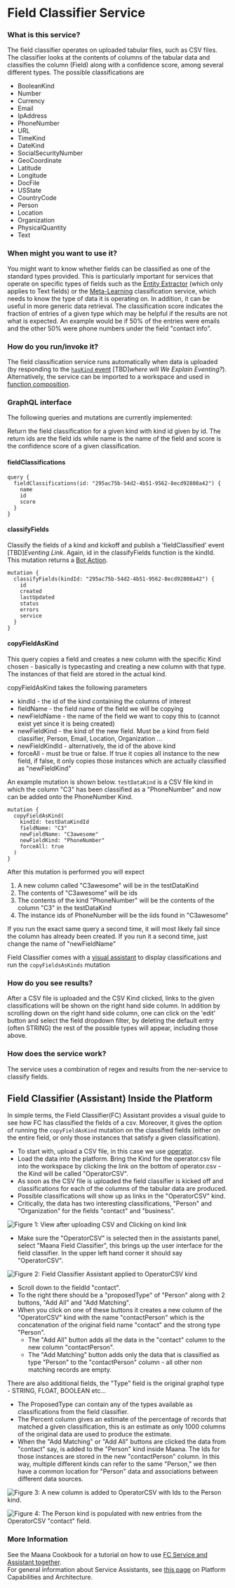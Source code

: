 # Field Classifier Service

### What is this service? <a id="FieldClassifierService-Whatistheservicefor?"></a>

The field classifier operates on uploaded tabular files, such as CSV files.  The  classifier looks at the contents of columns of the tabular data and classifies the column \(Field\) along with a confidence score, among several different types.  The possible classifications are 

* BooleanKind
* Number
* Currency
* Email
* IpAddress
* PhoneNumber
* URL
* TimeKind
* DateKind
* SocialSecurityNumber
* GeoCoordinate
* Latitude
* Longitude
* DocFile
* USState
* CountryCode
* Person
* Location
* Organization
* PhysicalQuantity
* Text

### When might you want to use it? <a id="FieldClassifierService-Whenmightyouwanttouseit?"></a>

You might want to know whether fields can be classified as one of the standard types provided. This is particularly important for services that operate on specific types of fields such as the [Entity Extractor]() \(which only applies to Text fields\) or the [Meta-Learning]() classification service, which needs to know the type of data it is operating on. In addition, it can be useful in more generic data retrieval. The classification score indicates the fraction of entries of a given type which may be helpful if the results are not what is expected. An example would be if 50% of the entries were emails and the other 50% were phone numbers under the field "contact info".

### How do you run/invoke it? <a id="FieldClassifierService-Howdoyourun/invokeit?"></a>

The field classification service runs automatically when data is uploaded \(by responding to the [`hasKind` event](../data-loader.md) \[TBD\]_where will We Explain Eventing?_\). Alternatively, the service can be imported to a workspace and used in [function composition]().

### GraphQL interface

The following queries and mutations are currently implemented:

Return the field classification for a given kind with kind id given by id. The return ids are the field ids while name is the name of the field and score is the confidence score of a given classification.

#### fieldClassifications

```text
query {
  fieldClassifications(id: "295ac75b-54d2-4b51-9562-8ecd92808a42") {
    name
    id
    score
  }
}
```

#### classifyFields

Classify the fields of a kind and kickoff and publish a 'fieldClassified' event \[TBD\]_Eventing Link_. Again, id in the classifyFields function is the kindId. This mutation returns a [Bot Action]().

```text
mutation {
  classifyFields(kindId: "295ac75b-54d2-4b51-9562-8ecd92808a42") {
    id
    created
    lastUpdated
    status
    errors
    service
  }
}
```

#### copyFieldAsKind

This query copies a field and creates a new column with the specific Kind chosen - basically is typecasting and creating a new column with that type. The instances of that field are stored in the actual kind.

copyFieldAsKind takes the following parameters

* kindId - the id of the kind containing the columns of interest
* fieldName - the field name of the field we will be copying
* newFieldName - the name of the field we want to copy this to \(cannot exist yet since it is being created\)
* newFieldKind - the kind of the new field. Must be a kind from field classifier, Person, Email, Location, Organization ...
* newFieldKindId - alternatively, the id of the above kind
* forceAll - must be true or false. If true it copies all instance to the new field, if false, it only copies those instances which are actually classified as "newFieldKind"

An example mutation is shown below. `testDataKind` is a CSV file kind in which the column "C3" has been classified as a "PhoneNumber" and now can be added onto the PhoneNumber Kind. 

```text
mutation {
  copyFieldAsKind(
    kindId: testDataKindId
    fieldName: "C3"
    newFieldName: "C3awesome"
    newFieldKind: "PhoneNumber"
    forceAll: true
  )
}
```

After this mutation is performed you will expect

1. A new column called "C3awesome" will be in the testDataKind
2. The contents of "C3awesome" will be ids
3. The contents of the kind "PhoneNumber" will be the contents of the column "C3" in the testDataKind
4. The instance ids of PhoneNumber will be the iids found in "C3awesome"

If you run the exact same query a second time, it will most likely fail since the column has already been created. If you run it a second time, just change the name of "newFieldName"

Field Classifier comes with a [visual assistant]() to display classifications and run the `copyFieldsAsKinds` mutation

### How do you see results? <a id="FieldClassifierService-Howdoyouseeresults?"></a>

After a CSV file is uploaded and the CSV Kind clicked, links to the given classifications will be shown on the right hand side column.  In addition by scrolling down on the right hand side column, one can click on the 'edit' button and select the field dropdown filter, by deleting the default entry \(often STRING\) the rest of the possible types will appear, including those above.

### How does the service work? <a id="FieldClassifierService-Howdoestheservicework?"></a>

The service uses a combination of regex and results from the ner-service to classify fields.

## Field Classifier \(Assistant\) Inside the Platform <a id="field-classifier-assistant-inside-the-platform"></a>

In simple terms, the Field Classifier\(FC\) Assistant provides a visual guide to see how FC has classified the fields of a csv. Moreover, it gives the option of running the `copyFieldAsKind` mutation on the classified fields \(either on the entire field, or only those instances that satisfy a given classification\).

* To start with, upload a CSV file, in this case we use [operator](https://github.com/maana-io/q-tutorials/blob/master/maana-fieldclassifier/operator.csv).
* Load the data into the platform. Bring the Kind for the operator.csv file into the workspace by clicking the link on the bottom of operator.csv - the Kind will be called "OperatorCSV".
* As soon as the CSV file is uploaded the field classifier is kicked off and classifications for each of the columns of the tabular data are produced.
* Possible classifications will show up as links in the "OperatorCSV" kind.
* Critically, the data has two interesting classifications, "Person" and "Organization" for the fields "contact" and "business".

![Figure 1: View after uploading CSV and Clicking on kind link](https://blobscdn.gitbook.com/v0/b/gitbook-28427.appspot.com/o/assets%2F-LWSKjuJIsK0lFXCaEtL%2F-LWw6tnPhfTFBfqSswID%2F-LWw7YSe2ETAFDbuHDqo%2Fimage.png?alt=media&token=be11a8cf-53ef-4607-ba63-97fd51a7da79)

* Make sure the "OperatorCSV" is selected then in the assistants panel, select "Maana Field Classifier", this brings up the user interface for the field classifier. In the upper left hand corner it should say "OperatorCSV".

![Figure 2: Field Classifier Assistant applied to OperatorCSV kind](https://blobscdn.gitbook.com/v0/b/gitbook-28427.appspot.com/o/assets%2F-LWSKjuJIsK0lFXCaEtL%2F-LWw6tnPhfTFBfqSswID%2F-LWw7jFS2Y92k1gE4Q1R%2Fimage.png?alt=media&token=3c32ef7d-7a9b-4b2b-bc64-ba9ef354727d)

* Scroll down to the fieldId "contact".
* To the right there should be a "proposedType" of "Person" along with 2 buttons, "Add All" and "Add Matching".
* When you click on one of these buttons it creates a new column of the "OperatorCSV" kind with the name "contactPerson" which is the concatenation of the original field name "contact" and the strong type "Person".
  * The "Add All" button adds all the data in the "contact" column to the new column "contactPerson".
  * The "Add Matching" button adds only the data that is classified as type "Person" to the "contactPerson" column - all other non matching records are empty.

There are also additional fields, the "Type" field is the original graphql type - STRING, FLOAT, BOOLEAN etc...

* The ProposedType can contain any of the types available as classifications from the field classifier.
* The Percent column gives an estimate of the percentage of records that matched a given classification, this is an estimate as only 1000 columns of the original data are used to produce the estimate.
* When the "Add Matching" or "Add All" buttons are clicked the data from "contact" say, is added to the "Person" kind inside Maana. The Ids for those instances are stored in the new "contactPerson" column. In this way, multiple different kinds can refer to the same "Person," we then have a common location for "Person" data and associations between different data sources.

![Figure 3: A new column is added to OperatorCSV with Ids to the Person kind.](https://blobscdn.gitbook.com/v0/b/gitbook-28427.appspot.com/o/assets%2F-LWSKjuJIsK0lFXCaEtL%2F-LWw6tnPhfTFBfqSswID%2F-LWw7qdXLSpqr0dK7wZe%2Fimage.png?alt=media&token=7392d4bd-b1e7-476b-8ecb-d54e2a9dfe52)

![Figure 4: The Person kind is populated with new entries from the OperatorCSV &quot;contact&quot; field.](../../../../../.gitbook/assets/image%20%2849%29.png)

### More Information

See the Maana Cookbook for a tutorial on how to use [FC Service and Assistant together](https://maana.gitbook.io/q/maana-q-cookbook/advanced-recipes/field-classifier/field-classifier-and-assistant-tutorial).   
For general information about Service Assistants, see [this page](https://maana.gitbook.io/q/product-guide/reference-guide/technical-design-and-architecture/bot-actions/bots-for-assistants-requirements) on Platform Capabilities and Architecture. 

